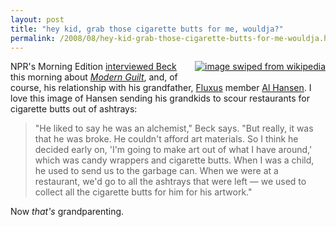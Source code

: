 ```yaml
---
layout: post
title: "hey kid, grab those cigarette butts for me, wouldja?"
permalink: /2008/08/hey-kid-grab-those-cigarette-butts-for-me-wouldja.html
---
```


<p><a style="float: right;" href="http://en.wikipedia.org/wiki/Al_Hansen"><img  class="at-xid-6a00d8341c4f5f53ef00e55477dce38834" alt="image swiped from wikipedia" src="http://sippey.typepad.com/.a/6a00d8341c4f5f53ef00e55477dce38834-120wi" style="margin: 0px 0px 5px 5px;"></a>
NPR's Morning Edition <a href="http://www.npr.org/templates/story/story.php?storyId=93769638">interviewed Beck</a> this morning about <em><a href="http://www.amazon.com/Modern-Guilt-Beck/dp/B0019GAOI2">Modern Guilt</a></em>, and, of course, his relationship with his grandfather, <a href="http://en.wikipedia.org/wiki/Fluxus">Fluxus</a> member <a href="http://en.wikipedia.org/wiki/Al_Hansen">Al Hansen</a>. I love this image of Hansen sending his grandkids to scour restaurants for cigarette butts out of ashtrays:</p>

<blockquote>
  <p>"He liked to say he was an alchemist," Beck says. "But really, it was that he was broke. He couldn't afford art materials. So I think he decided early on, 'I'm going to make art out of what I have around,' which was candy wrappers and cigarette butts. When I was a child, he used to send us to the garbage can. When we were at a restaurant, we'd go to all the ashtrays that were left — we used to collect all the cigarette butts for him for his artwork."</p>
</blockquote>

<p>Now <em>that's</em> grandparenting.</p>



